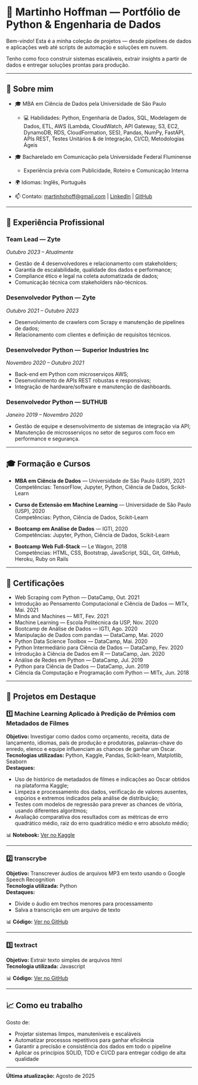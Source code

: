 # 🐍 Martinho Hoffman — Portfólio de Python & Engenharia de Dados

Bem-vindo! Esta é a minha coleção de projetos — desde pipelines de dados e aplicações web até scripts de automação e soluções em nuvem.  

Tenho como foco construir sistemas escaláveis, extrair insights a partir de dados e entregar soluções prontas para produção.

---

## 📌 Sobre mim
- 🎓 MBA em Ciência de Dados pela Universidade de São Paulo
  - 💻 Habilidades: Python, Engenharia de Dados, SQL, Modelagem de Dados, ETL, AWS (Lambda, CloudWatch, API Gateway, S3, EC2, DynamoDB, RDS, CloudFormation, SES), Pandas, NumPy, FastAPI, APIs REST, Testes Unitários & de Integração, CI/CD, Metodologias Ágeis

- 🎓 Bacharelado em Comunicação pela Universidade Federal Fluminense
  - Experiência prévia com Publicidade, Roteiro e Comunicação Interna

- 🌍 Idiomas: Inglês, Português  
- 📫 Contato: martinhohoff@gmail.com | [LinkedIn](https://www.linkedin.com/in/martinhohoff/) | [GitHub](https://github.com/martinhohoff)

---

## 💼 Experiência Profissional

### Team Lead — Zyte  
*Outubro 2023 – Atualmente*  
- Gestão de 4 desenvolvedores e relacionamento com stakeholders;  
- Garantia de escalabilidade, qualidade dos dados e performance;  
- Compliance ético e legal na coleta automatizada de dados;  
- Comunicação técnica com stakeholders não-técnicos.

### Desenvolvedor Python — Zyte  
*Outubro 2021 – Outubro 2023*  
- Desenvolvimento de crawlers com Scrapy e manutenção de pipelines de dados;  
- Relacionamento com clientes e definição de requisitos técnicos.

### Desenvolvedor Python — Superior Industries Inc  
*Novembro 2020 – Outubro 2021*  
- Back-end em Python com microserviços AWS;  
- Desenvolvimento de APIs REST robustas e responsivas;  
- Integração de hardware/software e manutenção de dashboards.

### Desenvolvedor Python — SUTHUB  
*Janeiro 2019 – Novembro 2020*  
- Gestão de equipe e desenvolvimento de sistemas de integração via API;  
- Manutenção de microsserviços no setor de seguros com foco em performance e segurança.

---

## 🎓 Formação e Cursos

- **MBA em Ciência de Dados** — Universidade de São Paulo (USP), 2021  
  Competências: TensorFlow, Jupyter, Python, Ciência de Dados, Scikit-Learn

- **Curso de Extensão em Machine Learning** — Universidade de São Paulo (USP), 2020  
  Competências: Python, Ciência de Dados, Scikit-Learn

- **Bootcamp em Análise de Dados** — IGTI, 2020  
  Competências: Jupyter, Python, Ciência de Dados, Scikit-Learn

- **Bootcamp Web Full-Stack** — Le Wagon, 2018  
  Competências: HTML, CSS, Bootstrap, JavaScript, SQL, Git, GitHub, Heroku, Ruby on Rails

---

## 🏅 Certificações

- Web Scraping com Python — DataCamp, Out. 2021  
- Introdução ao Pensamento Computacional e Ciência de Dados — MITx, Mai. 2021  
- Minds and Machines — MIT, Fev. 2021  
- Machine Learning — Escola Politécnica da USP, Nov. 2020  
- Bootcamp de Análise de Dados — IGTI, Ago. 2020  
- Manipulação de Dados com pandas — DataCamp, Mai. 2020  
- Python Data Science Toolbox — DataCamp, Mai. 2020  
- Python Intermediário para Ciência de Dados — DataCamp, Fev. 2020  
- Introdução à Ciência de Dados em R — DataCamp, Jan. 2020  
- Análise de Redes em Python — DataCamp, Jul. 2019  
- Python para Ciência de Dados — DataCamp, Jun. 2019  
- Ciência da Computação e Programação com Python — MITx, Jun. 2018  

---

## 📂 Projetos em Destaque

### 1️⃣ Machine Learning Aplicado à Predição de Prêmios com Metadados de Filmes
**Objetivo:** Investigar como dados como orçamento, receita, data de lançamento, idiomas, país de produção e produtoras, palavras-chave do enredo, elenco e equipe influenciam as chances de ganhar um Oscar.  
**Tecnologias utilizadas:** Python, Kaggle, Pandas, Scikit-learn, Matplotlib, Seaborn  
**Destaques:**
- Uso de histórico de metadados de filmes e indicações ao Oscar obtidos na plataforma Kaggle;
- Limpeza e processamento dos dados, verificação de valores ausentes, espúrios e extremos indicados pela análise de distribuição;
- Testes com modelos de regressão para prever as chances de vitória, usando diferentes algoritmos;
- Avaliação comparativa dos resultados com as métricas de erro quadrático médio, raiz do erro quadrático médio e erro absoluto médio;

📊 **Notebook:** [Ver no Kaggle](https://www.kaggle.com/code/martinhohoff/movie-awards-prediction-pt-en)

---

### 2️⃣ transcrybe
**Objetivo:** Transcrever áudios de arquivos MP3 em texto usando o Google Speech Recognition  
**Tecnologia utilizada:** Python  
**Destaques:**
- Divide o áudio em trechos menores para processamento  
- Salva a transcrição em um arquivo de texto

📊 **Código:** [Ver no GitHub](https://github.com/martinhohoff/transcrybe)

---

### 3️⃣ textract
**Objetivo:** Extrair texto simples de arquivos html  
**Tecnologia utilizada:** Javascript  

📊 **Código:** [Ver no GitHub](https://github.com/martinhohoff/textract)

---

## 📈 Como eu trabalho
Gosto de:
- Projetar sistemas limpos, manuteníveis e escaláveis  
- Automatizar processos repetitivos para ganhar eficiência  
- Garantir a precisão e consistência dos dados em todo o pipeline  
- Aplicar os princípios SOLID, TDD e CI/CD para entregar código de alta qualidade

---

**Última atualização:** Agosto de 2025
